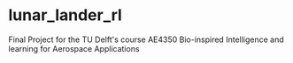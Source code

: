 # lunar_lander_rl
Final Project for the TU Delft's course AE4350 Bio-inspired Intelligence and learning for Aerospace Applications

